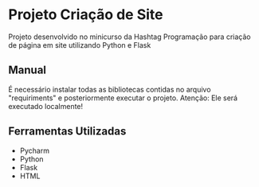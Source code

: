 # Projeto Criação de Site

Projeto desenvolvido no minicurso da Hashtag Programação para criação de página em site utilizando Python e Flask

## Manual

É necessário instalar todas as bibliotecas contidas no arquivo "requiriments" e posteriormente executar o projeto.
Atenção: Ele será executado localmente! 

## Ferramentas Utilizadas

- Pycharm
- Python
- Flask
- HTML
